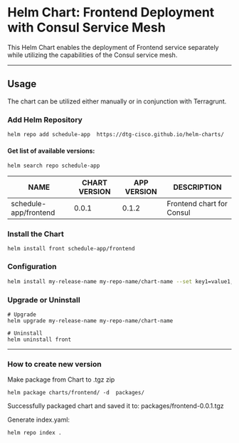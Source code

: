 # Helm Chart: Frontend Deployment with Consul Service Mesh

This Helm Chart enables the deployment of Frontend service separately while utilizing the capabilities of the Consul service mesh.

-------------------------------------
## Usage
The chart can be utilized either manually or in conjunction with Terragrunt.

### Add Helm Repository
```bash
helm repo add schedule-app  https://dtg-cisco.github.io/helm-charts/
```
#### Get list of available versions:
```shell
helm search repo schedule-app
```
| NAME                  | CHART VERSION | APP VERSION | DESCRIPTION               | 
|-----------------------|---------------|-------------|---------------------------|
| schedule-app/frontend | 0.0.1         | 0.1.2       | Frontend chart for Consul |


### Install the Chart
```shell
helm install front schedule-app/frontend
```

### Configuration
```bash
helm install my-release-name my-repo-name/chart-name --set key1=value1,key2=value2
```

### Upgrade or Uninstall
```shell
# Upgrade
helm upgrade my-release-name my-repo-name/chart-name

# Uninstall
helm uninstall front
```

------------------------------
### How to create new version

Make package from Chart to .tgz zip
```shell
helm package charts/frontend/ -d  packages/
```
Successfully packaged chart and saved it to: packages/frontend-0.0.1.tgz


Generate index.yaml:
```shell
helm repo index . 
```
